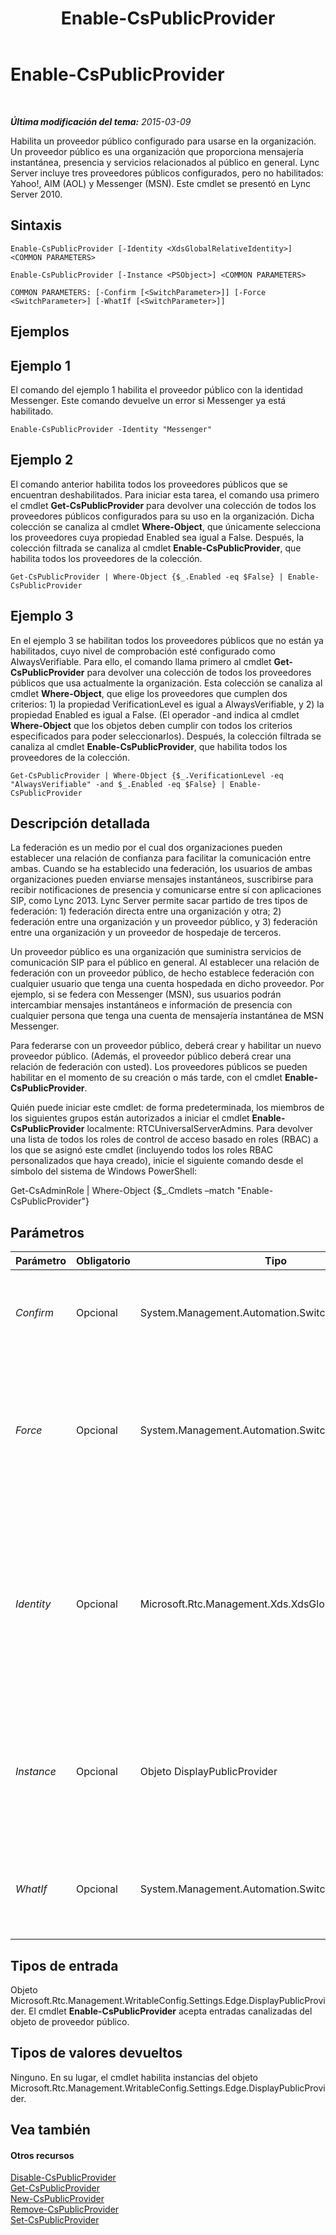 ﻿---
title: Enable-CsPublicProvider
TOCTitle: Enable-CsPublicProvider
ms:assetid: 98370dfd-9a53-41a8-a1f3-bb7a516c3c5e
ms:mtpsurl: https://technet.microsoft.com/es-es/library/Gg398780(v=OCS.15)
ms:contentKeyID: 48276100
ms.date: 01/07/2017
mtps_version: v=OCS.15
ms.translationtype: HT
---

# Enable-CsPublicProvider

 

_**Última modificación del tema:** 2015-03-09_

Habilita un proveedor público configurado para usarse en la organización. Un proveedor público es una organización que proporciona mensajería instantánea, presencia y servicios relacionados al público en general. Lync Server incluye tres proveedores públicos configurados, pero no habilitados: Yahoo\!, AIM (AOL) y Messenger (MSN). Este cmdlet se presentó en Lync Server 2010.

## Sintaxis

    Enable-CsPublicProvider [-Identity <XdsGlobalRelativeIdentity>] <COMMON PARAMETERS>

    Enable-CsPublicProvider [-Instance <PSObject>] <COMMON PARAMETERS>

    COMMON PARAMETERS: [-Confirm [<SwitchParameter>]] [-Force <SwitchParameter>] [-WhatIf [<SwitchParameter>]]

## Ejemplos

## Ejemplo 1

El comando del ejemplo 1 habilita el proveedor público con la identidad Messenger. Este comando devuelve un error si Messenger ya está habilitado.

    Enable-CsPublicProvider -Identity "Messenger"

## Ejemplo 2

El comando anterior habilita todos los proveedores públicos que se encuentran deshabilitados. Para iniciar esta tarea, el comando usa primero el cmdlet **Get-CsPublicProvider** para devolver una colección de todos los proveedores públicos configurados para su uso en la organización. Dicha colección se canaliza al cmdlet **Where-Object**, que únicamente selecciona los proveedores cuya propiedad Enabled sea igual a False. Después, la colección filtrada se canaliza al cmdlet **Enable-CsPublicProvider**, que habilita todos los proveedores de la colección.

    Get-CsPublicProvider | Where-Object {$_.Enabled -eq $False} | Enable-CsPublicProvider

## Ejemplo 3

En el ejemplo 3 se habilitan todos los proveedores públicos que no están ya habilitados, cuyo nivel de comprobación esté configurado como AlwaysVerifiable. Para ello, el comando llama primero al cmdlet **Get-CsPublicProvider** para devolver una colección de todos los proveedores públicos que usa actualmente la organización. Esta colección se canaliza al cmdlet **Where-Object**, que elige los proveedores que cumplen dos criterios: 1) la propiedad VerificationLevel es igual a AlwaysVerifiable, y 2) la propiedad Enabled es igual a False. (El operador -and indica al cmdlet **Where-Object** que los objetos deben cumplir con todos los criterios especificados para poder seleccionarlos). Después, la colección filtrada se canaliza al cmdlet **Enable-CsPublicProvider**, que habilita todos los proveedores de la colección.

    Get-CsPublicProvider | Where-Object {$_.VerificationLevel -eq "AlwaysVerifiable" -and $_.Enabled -eq $False} | Enable-CsPublicProvider

## Descripción detallada

La federación es un medio por el cual dos organizaciones pueden establecer una relación de confianza para facilitar la comunicación entre ambas. Cuando se ha establecido una federación, los usuarios de ambas organizaciones pueden enviarse mensajes instantáneos, suscribirse para recibir notificaciones de presencia y comunicarse entre sí con aplicaciones SIP, como Lync 2013. Lync Server permite sacar partido de tres tipos de federación: 1) federación directa entre una organización y otra; 2) federación entre una organización y un proveedor público, y 3) federación entre una organización y un proveedor de hospedaje de terceros.

Un proveedor público es una organización que suministra servicios de comunicación SIP para el público en general. Al establecer una relación de federación con un proveedor público, de hecho establece federación con cualquier usuario que tenga una cuenta hospedada en dicho proveedor. Por ejemplo, si se federa con Messenger (MSN), sus usuarios podrán intercambiar mensajes instantáneos e información de presencia con cualquier persona que tenga una cuenta de mensajería instantánea de MSN Messenger.

Para federarse con un proveedor público, deberá crear y habilitar un nuevo proveedor público. (Además, el proveedor público deberá crear una relación de federación con usted). Los proveedores públicos se pueden habilitar en el momento de su creación o más tarde, con el cmdlet **Enable-CsPublicProvider**.

Quién puede iniciar este cmdlet: de forma predeterminada, los miembros de los siguientes grupos están autorizados a iniciar el cmdlet **Enable-CsPublicProvider** localmente: RTCUniversalServerAdmins. Para devolver una lista de todos los roles de control de acceso basado en roles (RBAC) a los que se asignó este cmdlet (incluyendo todos los roles RBAC personalizados que haya creado), inicie el siguiente comando desde el símbolo del sistema de Windows PowerShell:

Get-CsAdminRole | Where-Object {$\_.Cmdlets –match "Enable-CsPublicProvider"}

## Parámetros


<table>
<colgroup>
<col style="width: 25%" />
<col style="width: 25%" />
<col style="width: 25%" />
<col style="width: 25%" />
</colgroup>
<thead>
<tr class="header">
<th>Parámetro</th>
<th>Obligatorio</th>
<th>Tipo</th>
<th>Descripción</th>
</tr>
</thead>
<tbody>
<tr class="odd">
<td><p><em>Confirm</em></p></td>
<td><p>Opcional</p></td>
<td><p>System.Management.Automation.SwitchParameter</p></td>
<td><p>Se le pedirá confirmación antes de ejecutar el comando.</p></td>
</tr>
<tr class="even">
<td><p><em>Force</em></p></td>
<td><p>Opcional</p></td>
<td><p>System.Management.Automation.SwitchParameter</p></td>
<td><p>Suprime la visualización de los mensajes de error que no sean graves que se puedan producir al iniciar el comando.</p></td>
</tr>
<tr class="odd">
<td><p><em>Identity</em></p></td>
<td><p>Opcional</p></td>
<td><p>Microsoft.Rtc.Management.Xds.XdsGlobalRelativeIdentity</p></td>
<td><p>Identificador único del proveedor público que se habilitará. La identidad es, por lo general, el nombre del sitio web que proporciona los servicios (por ejemplo, Yahoo!, AOL y MSN).</p></td>
</tr>
<tr class="even">
<td><p><em>Instance</em></p></td>
<td><p>Opcional</p></td>
<td><p>Objeto DisplayPublicProvider</p></td>
<td><p>Permite transmitir una referencia a un objeto en el cmdlet en lugar de establecer valores de parámetro independientes.</p></td>
</tr>
<tr class="odd">
<td><p><em>WhatIf</em></p></td>
<td><p>Opcional</p></td>
<td><p>System.Management.Automation.SwitchParameter</p></td>
<td><p>Describe qué sucedería si se ejecutara el comando sin ejecutarlo realmente.</p></td>
</tr>
</tbody>
</table>


## Tipos de entrada

Objeto Microsoft.Rtc.Management.WritableConfig.Settings.Edge.DisplayPublicProvider. El cmdlet **Enable-CsPublicProvider** acepta entradas canalizadas del objeto de proveedor público.

## Tipos de valores devueltos

Ninguno. En su lugar, el cmdlet habilita instancias del objeto Microsoft.Rtc.Management.WritableConfig.Settings.Edge.DisplayPublicProvider.

## Vea también

#### Otros recursos

[Disable-CsPublicProvider](disable-cspublicprovider.md)  
[Get-CsPublicProvider](get-cspublicprovider.md)  
[New-CsPublicProvider](new-cspublicprovider.md)  
[Remove-CsPublicProvider](remove-cspublicprovider.md)  
[Set-CsPublicProvider](set-cspublicprovider.md)

